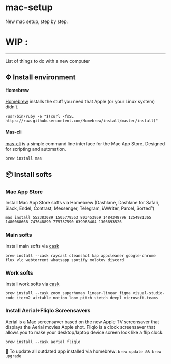 # mac-setup
New mac setup, step by step.


# WIP : 
-------


List of things to do with a new computer

## ⚙️ Install environment

#### Homebrew
[Homebrew](https://brew.sh) installs the stuff you need that Apple (or your Linux system) didn’t.

```
/usr/bin/ruby -e "$(curl -fsSL https://raw.githubusercontent.com/Homebrew/install/master/install)"
```

#### Mas-cli
[mas-cli](https://github.com/mas-cli/mas) is a simple command line interface for the Mac App Store. Designed for scripting and automation.

```
brew install mas
```

## 📦 Install softs

### Mac App Store
Install Mac App Store softs via Homebrew (Dashlane, Dashlane for Safari, Slack, Endel, Contrast, Messenger, Telegram, iAWriter, Parcel, Sorted³)

```
mas install 552383089 1505779553 803453959 1484348796 1254981365 1480068668 747648890 775737590 639968404 1306893526
```

### Main softs
Install main softs via [cask](https://caskroom.github.io/search)

```
brew install --cask raycast cleanshot kap appcleaner google-chrome flux vlc webtorrent whatsapp spotify molotov discord
```

### Work softs
Install work softs via [cask](https://caskroom.github.io/search)

```
brew install --cask zoom superhuman linear-linear figma visual-studio-code iterm2 airtable notion loom pitch sketch deepl microsoft-teams
```

### Install Aerial+Fliqlo Screensavers
Aerial is a Mac screensaver based on the new Apple TV screensaver that displays the Aerial movies Apple shot.
Fliqlo is a clock screensaver that allows you to make your desktop/laptop device screen look like a flip clock.

```
brew install --cask aerial fliqlo
```

📝 To update all outdated app installed via homebrew: `brew update && brew upgrade`
